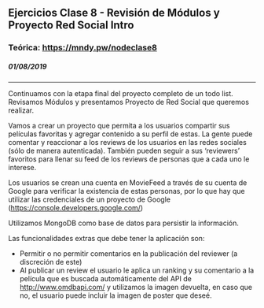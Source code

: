 ## Ejercicios Clase 8 - Revisión de Módulos y Proyecto Red Social Intro 
### Teórica: https://mndy.pw/nodeclase8
##### 01/08/2019

---

Continuamos con la etapa final del proyecto completo de un todo list. Revisamos Módulos y presentamos Proyecto de Red Social que queremos realizar.

Vamos a crear un proyecto que permita a los usuarios compartir sus películas favoritas y agregar contenido a su perfil de estas. La gente puede comentar y reaccionar a los reviews de los usuarios en las redes sociales (sólo de manera autenticada). También pueden seguir a sus
‘reviewers’ favoritos para llenar su feed de los reviews de personas que a cada uno le interese.

Los usuarios se crean una cuenta en MovieFeed a través de su cuenta de Google para verificar la existencia de estas personas, por lo que hay que utilizar las credenciales de un proyecto de Google (https://console.developers.google.com/)

Utilizamos MongoDB como base de datos para persistir la información.

Las funcionalidades extras que debe tener la aplicación son:
  - Permitir o no permitir comentarios en la publicación del reviewer (a discreción de este)
  - Al publicar un review el usuario le aplica un ranking y su comentario a la película que es buscada automáticamente del API de http://www.omdbapi.com/ y utilizamos la imagen devuelta, en caso que no, el usuario puede incluir la imagen de poster que deseé.